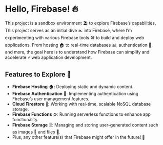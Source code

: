 # Hello, Firebase! 🔥

This project is a sandbox environment 🏖️ to explore Firebase’s capabilities. This project serves as an initial dive 🏊 into Firebase, where I’m experimenting with various Firebase tools 🛠️ to build and deploy web applications. From hosting 🏠 to real-time databases 📊, authentication 🔐, and more, the goal here is to understand how Firebase can simplify and accelerate ⚡ web application development.

## Features to Explore 🚀

- **Firebase Hosting** 🏠: Deploying static and dynamic content.
- **Firebase Authentication** 🔐: Implementing authentication using Firebase’s user management features.
- **Cloud Firestore** 🔄: Working with real-time, scalable NoSQL database storage.
- **Firebase Functions** ⚙️: Running serverless functions to enhance app functionality.
- **Firebase Storage** 🗄️: Managing and storing user-generated content such as images 📸 and files 📂.
- Plus, any other feature(s) that Firebase might offer in the future! 🌌  
